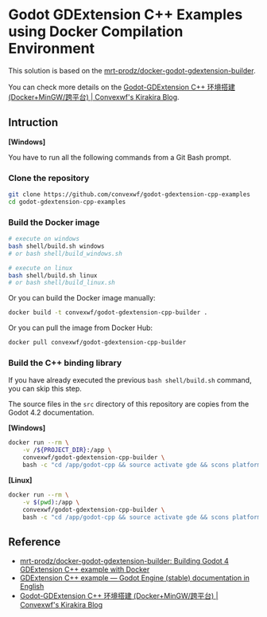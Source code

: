 # Godot GDExtension C++ Examples using Docker Compilation Environment

This solution is based on the [mrt-prodz/docker-godot-gdextension-builder](https://github.com/mrt-prodz/docker-godot-gdextension-builder).

You can check more details on the [Godot-GDExtension C++ 环境搭建 (Docker+MinGW/跨平台) | Convexwf's Kirakira Blog](https://blog.convexwf.com/zh/2024/05/godot-gdextension-cpp-environment-using-docker-and-mingw.html).

## Intruction

**[Windows]**

You have to run all the following commands from a Git Bash prompt.

### Clone the repository

```bash
git clone https://github.com/convexwf/godot-gdextension-cpp-examples
cd godot-gdextension-cpp-examples
```

### Build the Docker image

```bash
# execute on windows
bash shell/build.sh windows
# or bash shell/build_windows.sh

# execute on linux
bash shell/build.sh linux
# or bash shell/build_linux.sh
```

Or you can build the Docker image manually:

```bash
docker build -t convexwf/godot-gdextension-cpp-builder .
```

Or you can pull the image from Docker Hub:

```bash
docker pull convexwf/godot-gdextension-cpp-builder
```

### Build the C++ binding library

If you have already executed the previous `bash shell/build.sh` command, you can skip this step.

The source files in the `src` directory of this repository are copies from the Godot 4.2 documentation.

**[Windows]**

```bash
docker run --rm \
    -v /${PROJECT_DIR}:/app \
    convexwf/godot-gdextension-cpp-builder \
    bash -c "cd /app/godot-cpp && source activate gde && scons platform=windows"
```

**[Linux]**

```bash
docker run --rm \
    -v $(pwd):/app \
    convexwf/godot-gdextension-cpp-builder \
    bash -c "cd /app/godot-cpp && source activate gde && scons platform=linux"
```

## Reference

- [mrt-prodz/docker-godot-gdextension-builder: Building Godot 4 GDExtension C++ example with Docker](https://github.com/mrt-prodz/docker-godot-gdextension-builder)
- [GDExtension C++ example — Godot Engine (stable) documentation in English](https://docs.godotengine.org/en/stable/tutorials/scripting/gdextension/gdextension_cpp_example.html)
- [Godot-GDExtension C++ 环境搭建 (Docker+MinGW/跨平台) | Convexwf's Kirakira Blog](https://blog.convexwf.com/zh/2024/05/godot-gdextension-cpp-environment-using-docker-and-mingw.html)
